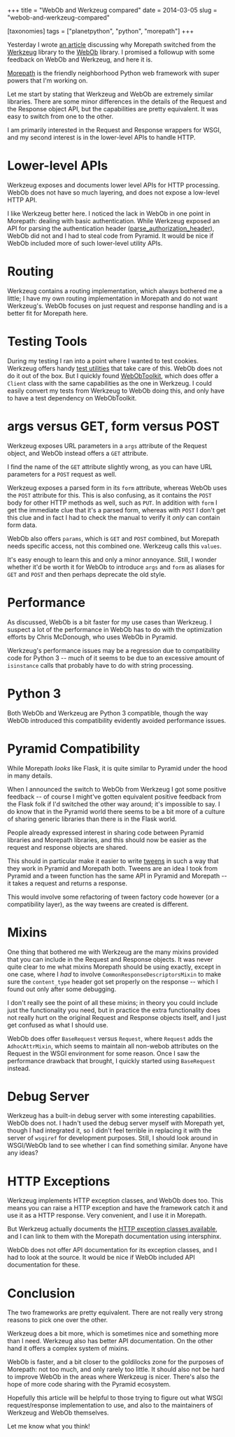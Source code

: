 +++
title = "WebOb and Werkzeug compared"
date = 2014-03-05
slug = "webob-and-werkzeug-compared"

[taxonomies]
tags = ["planetpython", "python", "morepath"]
+++

Yesterday I wrote [an
article](@/posts/morepath-from-werkzeug-to-webob.md)
discussing why Morepath switched from the
[Werkzeug](http://werkzeug.pocoo.org) library to the
[WebOb](http://webob.org) library. I promised a followup with some
feedback on WebOb and Werkzeug, and here it is.

[Morepath](http://morepath.readthedocs.org) is the friendly neighborhood
Python web framework with super powers that I'm working on.

Let me start by stating that Werkzeug and WebOb are extremely similar
libraries. There are some minor differences in the details of the
Request and the Response object API, but the capabilities are pretty
equivalent. It was easy to switch from one to the other.

I am primarily interested in the Request and Response wrappers for WSGI,
and my second interest is in the lower-level APIs to handle HTTP.

# Lower-level APIs

Werkzeug exposes and documents lower level APIs for HTTP processing.
WebOb does not have so much layering, and does not expose a low-level
HTTP API.

I like Werkzeug better here. I noticed the lack in WebOb in one point in
Morepath: dealing with basic authentication. While Werkzeug exposed an
API for parsing the authentication header
([parse_authorization_header](http://werkzeug.pocoo.org/docs/http/#werkzeug.http.parse_authorization_header)),
WebOb did not and I had to steal code from Pyramid. It would be nice if
WebOb included more of such lower-level utility APIs.

# Routing

Werkzeug contains a routing implementation, which always bothered me a
little; I have my own routing implementation in Morepath and do not want
Werkzeug's. WebOb focuses on just request and response handling and is a
better fit for Morepath here.

# Testing Tools

During my testing I ran into a point where I wanted to test cookies.
Werkzeug offers handy [test
utilities](http://werkzeug.pocoo.org/docs/test/) that take care of this.
WebOb does not do it out of the box. But I quickly found
[WebObToolkit](https://pypi.python.org/pypi/webobtoolkit), which does
offer a `Client` class with the same capabilities as the one in
Werkzeug. I could easily convert my tests from Werkzeug to WebOb doing
this, and only have to have a test dependency on WebObToolkit.

# args versus GET, form versus POST

Werkzeug exposes URL parameters in a `args` attribute of the Request
object, and WebOb instead offers a `GET` attribute.

I find the name of the `GET` attribute slightly wrong, as you can have
URL parameters for a `POST` request as well.

Werkzeug exposes a parsed form in its `form` attribute, whereas WebOb
uses the `POST` attribute for this. This is also confusing, as it
contains the `POST` body for other HTTP methods as well, such as `PUT`.
In addition with `form` I get the immediate clue that it's a parsed
form, whereas with `POST` I don't get this clue and in fact I had to
check the manual to verify it _only_ can contain form data.

WebOb also offers `params`, which is `GET` and `POST` combined, but
Morepath needs specific access, not this combined one. Werkzeug calls
this `values`.

It's easy enough to learn this and only a minor annoyance. Still, I
wonder whether it'd be worth it for WebOb to introduce `args` and `form`
as aliases for `GET` and `POST` and then perhaps deprecate the old
style.

# Performance

As discussed, WebOb is a bit faster for my use cases than Werkzeug. I
suspect a lot of the performance in WebOb has to do with the
optimization efforts by Chris McDonough, who uses WebOb in Pyramid.

Werkzeug's performance issues may be a regression due to compatibility
code for Python 3 -- much of it seems to be due to an excessive amount
of `isinstance` calls that probably have to do with string processing.

# Python 3

Both WebOb and Werkzeug are Python 3 compatible, though the way WebOb
introduced this compatibility evidently avoided performance issues.

# Pyramid Compatibility

While Morepath _looks_ like Flask, it is quite similar to Pyramid under
the hood in many details.

When I announced the switch to WebOb from Werkzeug I got some positive
feedback -- of course I might've gotten equivalent positive feedback
from the Flask folk if I'd switched the other way around; it's
impossible to say. I do know that in the Pyramid world there seems to be
a bit more of a culture of sharing generic libraries than there is in
the Flask world.

People already expressed interest in sharing code between Pyramid
libraries and Morepath libraries, and this should now be easier as the
request and response objects are shared.

This should in particular make it easier to write
[tweens](http://morepath.readthedocs.org/en/latest/tweens.html) in such
a way that they work in Pyramid and Morepath both. Tweens are an idea I
took from Pyramid and a tween function has the same API in Pyramid and
Morepath -- it takes a request and returns a response.

This would involve some refactoring of tween factory code however (or a
compatibility layer), as the way tweens are created is different.

# Mixins

One thing that bothered me with Werkzeug are the many mixins provided
that you can include in the Request and Response objects. It was never
quite clear to me what mixins Morepath should be using exactly, except
in one case, where I _had_ to involve `CommonResponseDescriptorsMixin`
to make sure the `content_type` header got set properly on the response
-- which I found out only after some debugging.

I don't really see the point of all these mixins; in theory you could
include just the functionality you need, but in practice the extra
functionality does not really hurt on the original Request and Response
objects itself, and I just get confused as what I should use.

WebOb does offer `BaseRequest` versus `Request`, where `Request` adds
the `AdhocAttrMixin`, which seems to maintain all non-webob attributes
on the Request in the WSGI environment for some reason. Once I saw the
performance drawback that brought, I quickly started using `BaseRequest`
instead.

# Debug Server

Werkzeug has a built-in debug server with some interesting capabilities.
WebOb does not. I hadn't used the debug server myself with Morepath yet,
though I had integrated it, so I didn't feel terrible in replacing it
with the server of `wsgiref` for development purposes. Still, I should
look around in WSGI/WebOb land to see whether I can find something
similar. Anyone have any ideas?

# HTTP Exceptions

Werkzeug implements HTTP exception classes, and WebOb does too. This
means you can raise a HTTP exception and have the framework catch it and
use it as a HTTP response. Very convenient, and I use it in Morepath.

But Werkzeug actually documents the [HTTP exception classes
available](http://werkzeug.pocoo.org/docs/exceptions/), and I can link
to them with the Morepath documentation using intersphinx.

WebOb does not offer API documentation for its exception classes, and I
had to look at the source. It would be nice if WebOb included API
documentation for these.

# Conclusion

The two frameworks are pretty equivalent. There are not really very
strong reasons to pick one over the other.

Werkzeug does a bit more, which is sometimes nice and something more
than I need. Werkzeug also has better API documentation. On the other
hand it offers a complex system of mixins.

WebOb is faster, and a bit closer to the goldilocks zone for the
purposes of Morepath: not too much, and only rarely too little. It
should also not be hard to improve WebOb in the areas where Werkzeug is
nicer. There's also the hope of more code sharing with the Pyramid
ecosystem.

Hopefully this article will be helpful to those trying to figure out
what WSGI request/response implementation to use, and also to the
maintainers of Werkzeug and WebOb themselves.

Let me know what you think!
